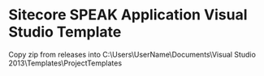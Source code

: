 Sitecore SPEAK Application Visual Studio Template
========================

Copy zip from releases into C:\Users\UserName\Documents\Visual Studio 2013\Templates\ProjectTemplates


